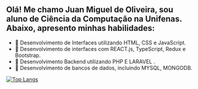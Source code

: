 ## Olá! Me chamo Juan Miguel de Oliveira, sou aluno de Ciência da Computação na Unifenas. Abaixo, apresento minhas habilidades:

- 🔭 Desenvolvimento de Interfaces utilizando HTML, CSS e JavaScript.
- 🌱 Desenvolvimento de interfaces com REACT.js, TypeScript, Redux e Bootstrap.
- 👯 Desenvolvimento Backend utilizando PHP E LARAVEL .
- 🤔 Desenvolvimento de bancos de dados, incluindo MYSQL, MONGODB.

[![Top Langs](https://github-readme-stats.vercel.app/api/top-langs/?username=anuraghazra&layout=pie)](https://github.com/anuraghazra/github-readme-stats)
